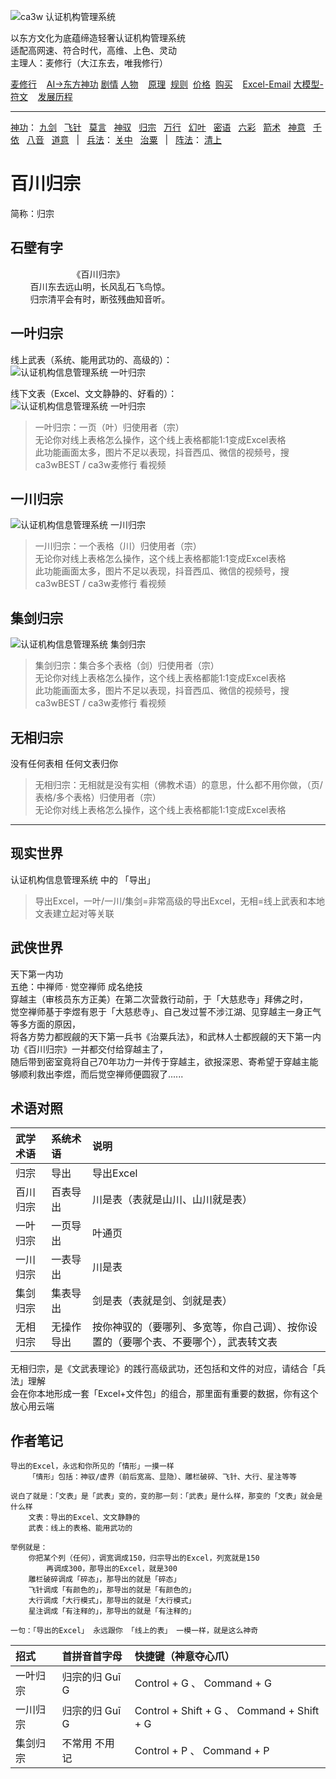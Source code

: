 ![](../../static/ca3w.png "ca3w 认证机构管理系统")

以东方文化为底蕴缔造轻奢认证机构管理系统 <br/>
适配高网速、符合时代，高维、上色、灵动 <br/>
主理人：麦修行（大江东去，唯我修行）

[麦修行][]&nbsp;&nbsp;&nbsp;&nbsp;[AI->东方神功][东方神功]&nbsp;[剧情][]&nbsp;[人物][]&nbsp;&nbsp;&nbsp;&nbsp;[原理][]&nbsp;&nbsp;[规则][]&nbsp;&nbsp;[价格][]&nbsp;&nbsp;[购买][]&nbsp;&nbsp;&nbsp;&nbsp;[Excel-Email][]&nbsp;[大模型-符文][]&nbsp;&nbsp;&nbsp;&nbsp;[发展历程][]

[麦修行]: https://github.com/ca3w/BEST
[东方神功]: https://github.com/ca3w/ai-dongfangshengong
[剧情]: https://github.com/ca3w/dongfangernvqing/blob/main/root/BEST.md
[人物]: https://github.com/ca3w/dongfangernvqing/blob/main/root/renwu.md
[原理]: https://github.com/ca3w/key
[规则]: https://github.com/ca3w/rule
[价格]: https://github.com/ca3w/pricing
[购买]: https://github.com/ca3w/howtobuy
[Excel-Email]: https://github.com/ca3w/excel-email
[大模型-符文]: https://github.com/ca3w/largemodel-rune
[发展历程]: https://github.com/ca3w/development

***

[神功][]：&nbsp;[九剑][]&nbsp;&nbsp;&nbsp;[飞针][]&nbsp;&nbsp;&nbsp;[莫言][]&nbsp;&nbsp;&nbsp;[神驭][]&nbsp;&nbsp;&nbsp;[归宗][]&nbsp;&nbsp;&nbsp;[万行][]&nbsp;&nbsp;&nbsp;[幻叶][]&nbsp;&nbsp;&nbsp;[密语][]&nbsp;&nbsp;&nbsp;[六彩][]&nbsp;&nbsp;&nbsp;[箭术][]&nbsp;&nbsp;&nbsp;[神意][]&nbsp;&nbsp;&nbsp;[千依][]&nbsp;&nbsp;&nbsp;[八音][]&nbsp;&nbsp;&nbsp;[道意][]&nbsp;&nbsp;&nbsp;|&nbsp;&nbsp;&nbsp;[兵法][]：&nbsp;[关中][]&nbsp;&nbsp;&nbsp;[治粟][]&nbsp;&nbsp;&nbsp;|&nbsp;&nbsp;&nbsp;[阵法][]：&nbsp;[清上][]

[神功]: https://github.com/ca3w/ai-dongfangshengong

[九剑]: ../../wugong/fuyaojiujian/BEST.md
[飞针]: ../../wugong/feizhenbaodian/BEST.md
[莫言]: ../../wugong/moyan/BEST.md
[神驭]: ../../wugong/shenyu/BEST.md
[归宗]: ../../wugong/baichuanguizong/BEST.md
[万行]: ../../wugong/yufengwanxing/BEST.md
[幻叶]: ../../wugong/huanyezhi/BEST.md
[密语]: ../../wugong/chenqiaomiyu/BEST.md
[六彩]: ../../wugong/liucaishenjian/BEST.md
[箭术]: ../../wugong/linjiajianshu/BEST.md
[神意]: ../../wugong/shenyiduoxinzhao/BEST.md
[千依]: ../../wugong/qianyizijian/BEST.md
[八音]: ../../wugong/bayinshengxin/BEST.md
[道意]: ../../wugong/daoyicuican/BEST.md

[兵法]: https://github.com/ca3w/ai-dongfangshengong#兵法目录

[关中]: ../../bingfa/guanzhongzhanfa/BEST.md
[治粟]: ../../bingfa/zhisubingfa/BEST.md

[阵法]: https://github.com/ca3w/ai-dongfangshengong#阵法目录

[清上]: ../../zhenfa/qingshangbeidouzhen/BEST.md

# 百川归宗

简称：归宗

## 石壁有字

&nbsp;&nbsp;&nbsp;&nbsp;&nbsp;&nbsp;&nbsp;&nbsp;&nbsp;&nbsp;&nbsp;&nbsp;&nbsp;&nbsp;&nbsp;&nbsp;&nbsp;&nbsp;&nbsp;&nbsp;&nbsp;&nbsp;&nbsp;&nbsp;&nbsp;《百川归宗》 <br/>
&nbsp;&nbsp;&nbsp;&nbsp;&nbsp;&nbsp;&nbsp;&nbsp;百川东去远山明，长风乱石飞鸟惊。 <br/>
&nbsp;&nbsp;&nbsp;&nbsp;&nbsp;&nbsp;&nbsp;&nbsp;归宗清平会有时，断弦残曲知音听。

## 一叶归宗

线上武表（系统、能用武功的、高级的）： <br/>
![](./static/01-yiyeguizong.jpg "认证机构信息管理系统 一叶归宗")

线下文表（Excel、文文静静的、好看的）： <br/>
![](./static/02-yiyeguizong.jpg "认证机构信息管理系统 一叶归宗")
> 一叶归宗：一页（叶）归使用者（宗） <br/>
> 无论你对线上表格怎么操作，这个线上表格都能1:1变成Excel表格 <br/>
> 此功能画面太多，图片不足以表现，抖音西瓜、微信的视频号，搜 ca3wBEST / ca3w麦修行 看视频

## 一川归宗

![](./static/03-yichuanguizong.jpg "认证机构信息管理系统 一川归宗")
> 一川归宗：一个表格（川）归使用者（宗） <br/>
> 无论你对线上表格怎么操作，这个线上表格都能1:1变成Excel表格 <br/>
> 此功能画面太多，图片不足以表现，抖音西瓜、微信的视频号，搜 ca3wBEST / ca3w麦修行 看视频

## 集剑归宗

![](./static/04-jijianguizong.jpg "认证机构信息管理系统 集剑归宗")
> 集剑归宗：集合多个表格（剑）归使用者（宗） <br/>
> 无论你对线上表格怎么操作，这个线上表格都能1:1变成Excel表格 <br/>
> 此功能画面太多，图片不足以表现，抖音西瓜、微信的视频号，搜 ca3wBEST / ca3w麦修行 看视频

## 无相归宗

没有任何表相 任何文表归你
> 无相归宗：无相就是没有实相（佛教术语）的意思，什么都不用你做，（页/表格/多个表格）归使用者（宗） <br/>
> 无论你对线上表格怎么操作，这个线上表格都能1:1变成Excel表格

***

## 现实世界

认证机构信息管理系统 中的 「导出」

> 导出Excel，一叶/一川/集剑=非常高级的导出Excel，无相=线上武表和本地文表建立起对等关联

## 武侠世界

天下第一内功 <br/>
五绝：中禅师 · 觉空禅师 成名绝技 <br/>
穿越主（审核员东方正美）在第二次营救行动前，于「大慈悲寺」拜佛之时， <br/>
觉空禅师基于李煜有恩于「大慈悲寺」、自己发过誓不涉江湖、见穿越主一身正气等多方面的原因， <br/>
将各方势力都觊觎的天下第一兵书《治粟兵法》，和武林人士都觊觎的天下第一内功《百川归宗》一并都交付给穿越主了， <br/>
随后带到密室竟将自己70年功力一并传于穿越主，欲报深恩、寄希望于穿越主能够顺利救出李煜，而后觉空禅师便圆寂了......

## 术语对照

武学术语  |系统术语    |说明
:---------|:-----------|:-------------------------------------------------------------------------------------
归宗      |导出        |导出Excel
百川归宗  |百表导出    |川是表（表就是山川、山川就是表）
一叶归宗  |一页导出    |叶通页
一川归宗  |一表导出    |川是表
集剑归宗  |集表导出    |剑是表（表就是剑、剑就是表）
无相归宗  |无操作导出  |按你神驭的（要哪列、多宽等，你自己调）、按你设置的（要哪个表、不要哪个），武表转文表

无相归宗，是《文武表理论》的践行高级武功，还包括和文件的对应，请结合「兵法」理解 <br/>
会在你本地形成一套「Excel+文件包」的组合，那里面有重要的数据，你有这个放心用云端

## 作者笔记

```text
导出的Excel，永远和你所见的「情形」一摸一样
    「情形」包括：神驭/虚界（前后宽高、显隐）、雕栏破碎、飞针、大行、星注等等

说白了就是：「文表」是「武表」变的，变的那一刻：「武表」是什么样，那变的「文表」就会是什么样
    文表：导出的Excel、文文静静的
    武表：线上的表格、能用武功的

举例就是：
    你把某个列（任何），调宽调成150，归宗导出的Excel，列宽就是150
        再调成300，那导出的Excel，就是300
    雕栏破碎调成「碎态」，那导出的就是「碎态」
    飞针调成「有颜色的」，那导出的就是「有颜色的」
    大行调成「大行模式」，那导出的就是「大行模式」
    星注调成「有注释的」，那导出的就是「有注释的」

一句：「导出的Excel」 永远跟你 「线上的表」 一模一样，就是这么神奇
```

招式      |首拼音首字母    |快捷键（神意夺心爪）
:---------|:---------------|:-------------------------------------------
一叶归宗  |归宗的归 Guī G  |Control + G 、 Command + G
一川归宗  |归宗的归 Guī G  |Control + Shift + G 、 Command + Shift + G
集剑归宗  |不常用 不用记   |Control + P 、 Command + P
